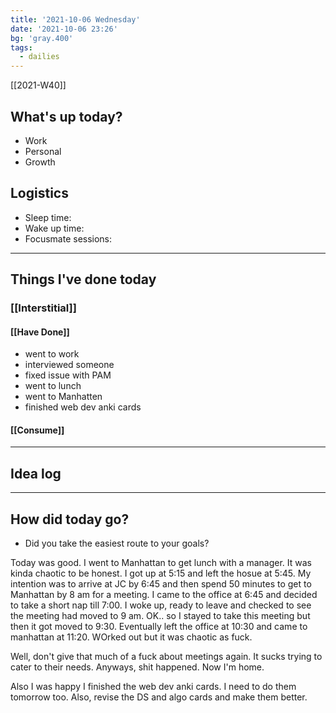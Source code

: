 ```yaml
---
title: '2021-10-06 Wednesday'
date: '2021-10-06 23:26'
bg: 'gray.400'
tags:
  - dailies
---
```


[[2021-W40]]

## What's up today?

- Work
- Personal
- Growth

## Logistics

- Sleep time:
- Wake up time:
- Focusmate sessions:

---

## Things I've done today

### [[Interstitial]]

#### [[Have Done]]

- went to work
- interviewed someone
- fixed issue with PAM
- went to lunch
- went to Manhatten
- finished web dev anki cards

#### [[Consume]]

---

## Idea log

---

## How did today go?

- Did you take the easiest route to your goals?

Today was good. I went to Manhattan to get lunch with a manager. It was kinda chaotic to be honest. I got up at 5:15 and left the hosue at 5:45. My intention was to arrive at JC by 6:45 and then spend 50 minutes to get to Manhattan by 8 am for a meeting. I came to the office at 6:45 and decided to take a short nap till 7:00. I woke up, ready to leave and checked to see the meeting had moved to 9 am. OK.. so I stayed to take this meeting but then it got moved to 9:30. Eventually left the office at 10:30 and came to manhattan at 11:20. WOrked out but it was chaotic as fuck.

Well, don't give that much of a fuck about meetings again. It sucks trying to cater to their needs. Anyways, shit happened. Now I'm home.

Also I was happy I finished the web dev anki cards. I need to do them tomorrow too. Also, revise the DS and algo cards and make them better.
